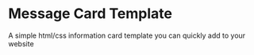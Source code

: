 # Message Card Template
A simple html/css information card template you can quickly add to your website
